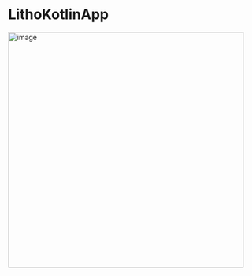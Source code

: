 # LithoKotlinApp

<img width="478" alt="image" src="https://user-images.githubusercontent.com/231923/85800760-74463b00-b739-11ea-9a1d-1a1bfa606078.png">
